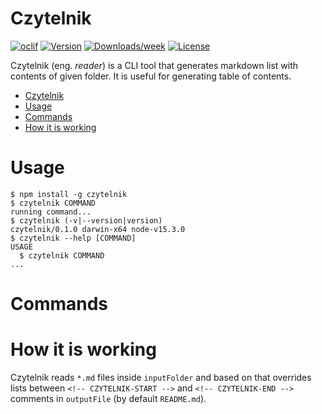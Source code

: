 # Czytelnik

[![oclif](https://img.shields.io/badge/cli-oclif-brightgreen.svg)](https://oclif.io)
[![Version](https://img.shields.io/npm/v/toc-generator.svg)](https://npmjs.org/package/toc-generator)
[![Downloads/week](https://img.shields.io/npm/dw/toc-generator.svg)](https://npmjs.org/package/toc-generator)
[![License](https://img.shields.io/npm/l/toc-generator.svg)](https://github.com/krzysztofzuraw/toc-generator/blob/master/package.json)

Czytelnik (eng. _reader_) is a CLI tool that generates markdown list with contents of given folder.
It is useful for generating table of contents.

<!-- toc -->
* [Czytelnik](#czytelnik)
* [Usage](#usage)
* [Commands](#commands)
* [How it is working](#how-it-is-working)
<!-- tocstop -->

# Usage

<!-- usage -->
```sh-session
$ npm install -g czytelnik
$ czytelnik COMMAND
running command...
$ czytelnik (-v|--version|version)
czytelnik/0.1.0 darwin-x64 node-v15.3.0
$ czytelnik --help [COMMAND]
USAGE
  $ czytelnik COMMAND
...
```
<!-- usagestop -->

# Commands

<!-- commands -->

<!-- commandsstop -->

# How it is working

Czytelnik reads `*.md` files inside `inputFolder` and based on that overrides lists between `<!-- CZYTELNIK-START -->`
and `<!-- CZYTELNIK-END -->` comments in `outputFile` (by default `README.md`).
